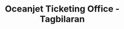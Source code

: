 ---
title: "Oceanjet Ticketing Office - Tagbilaran"
url: /tagbilaran-city/oceanjet-ticketing-office-tagbilaran/
shop: ticket
---
